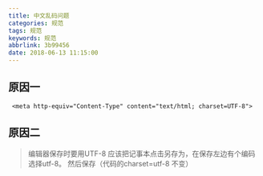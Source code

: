 ```yaml
---
title: 中文乱码问题
categories: 规范
tags: 规范
keywords: 规范
abbrlink: 3b99456
date: 2018-06-13 11:15:00
---
```


## 原因一
```
 <meta http-equiv="Content-Type" content="text/html; charset=UTF-8">
```
## 原因二

> 编辑器保存时要用UTF-8
> 应该把记事本点击另存为，在保存左边有个编码 选择utf-8。 然后保存（代码的charset=utf-8 不变）